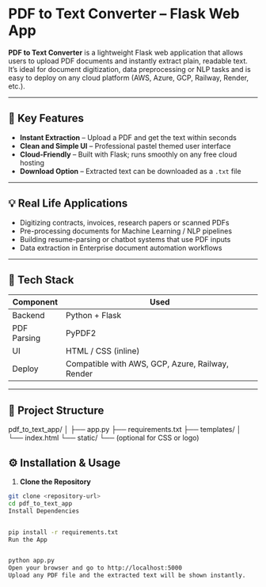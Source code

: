 # PDF to Text Converter – Flask Web App

**PDF to Text Converter** is a lightweight Flask web application that allows users to upload PDF documents and instantly extract plain, readable text. It’s ideal for document digitization, data preprocessing or NLP tasks and is easy to deploy on any cloud platform (AWS, Azure, GCP, Railway, Render, etc.).

---

## 🔧 Key Features

- **Instant Extraction** – Upload a PDF and get the text within seconds
- **Clean and Simple UI** – Professional pastel themed user interface
- **Cloud-Friendly** – Built with Flask; runs smoothly on any free cloud hosting
- **Download Option** – Extracted text can be downloaded as a `.txt` file

---

## 💡 Real Life Applications

- Digitizing contracts, invoices, research papers or scanned PDFs
- Pre-processing documents for Machine Learning / NLP pipelines
- Building resume-parsing or chatbot systems that use PDF inputs
- Data extraction in Enterprise document automation workflows

---

## 🚀 Tech Stack

| Component | Used |
|----------|---------------------------|
| Backend  | Python + Flask            |
| PDF Parsing | PyPDF2                |
| UI       | HTML / CSS (inline)       |
| Deploy   | Compatible with AWS, GCP, Azure, Railway, Render |

---

## 📂 Project Structure

pdf_to_text_app/
│
├── app.py
├── requirements.txt
├── templates/
│ └── index.html
└── static/
└── (optional for CSS or logo)

## ⚙️ Installation & Usage

1. **Clone the Repository**

```bash
git clone <repository-url>
cd pdf_to_text_app
Install Dependencies


pip install -r requirements.txt
Run the App


python app.py
Open your browser and go to http://localhost:5000
Upload any PDF file and the extracted text will be shown instantly.

